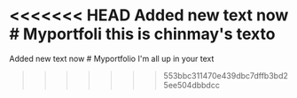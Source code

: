<<<<<<< HEAD
Added new text now # Myportfoli
this is chinmay's texto
=======
Added new text now # Myportfolio
I'm all up in your text
>>>>>>> 553bbc311470e439dbc7dffb3bd25ee504dbbdcc
